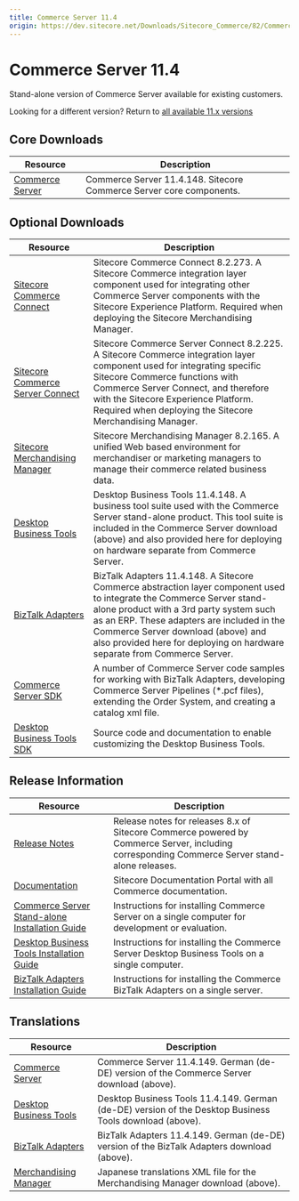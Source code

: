 ```yaml
---
title: Commerce Server 11.4
origin: https://dev.sitecore.net/Downloads/Sitecore_Commerce/82/Commerce_Server_114.aspx
---
```


# Commerce Server 11.4

Stand-alone version of Commerce Server available for existing customers.

Looking for a different version? Return to [all available 11.x versions](/Downloads/Sitecore_Commerce)

## Core Downloads

 | Resource | Description |
 | --- | --- |
 | [Commerce Server](https://sitecoredev.azureedge.net/~/media/3659046FBE914CCFAAF134DF9B948CC6.ashx?date=20161226T070032) | Commerce Server 11.4.148. Sitecore Commerce Server core components. |

## Optional Downloads

 | Resource | Description |
 | --- | --- |
 | [Sitecore Commerce Connect](https://sitecoredev.azureedge.net/~/media/F56F2F1A8FB84F1E8D86B70A2647DCA6.ashx?date=20161226T070032) | Sitecore Commerce Connect 8.2.273. A Sitecore Commerce integration layer component used for integrating other Commerce Server components with the Sitecore Experience Platform. Required when deploying the Sitecore Merchandising Manager. |
 | [Sitecore Commerce Server Connect](https://sitecoredev.azureedge.net/~/media/7C85618441A548008AABEF11B2474163.ashx?date=20161226T070032) | Sitecore Commerce Server Connect 8.2.225. A Sitecore Commerce integration layer component used for integrating specific Sitecore Commerce functions with Commerce Server Connect, and therefore with the Sitecore Experience Platform. Required when deploying the Sitecore Merchandising Manager. |
 | [Sitecore Merchandising Manager](https://sitecoredev.azureedge.net/~/media/7637D03A774B4995B12AD983A88AFDFC.ashx?date=20161226T070056) | Sitecore Merchandising Manager 8.2.165. A unified Web based environment for merchandiser or marketing managers to manage their commerce related business data. |
 | [Desktop Business Tools](https://sitecoredev.azureedge.net/~/media/C89A7A3B224D44B98AB411B686766269.ashx?date=20161226T070032) | Desktop Business Tools 11.4.148. A business tool suite used with the Commerce Server stand-alone product. This tool suite is included in the Commerce Server download (above) and also provided here for deploying on hardware separate from Commerce Server. |
 | [BizTalk Adapters](https://sitecoredev.azureedge.net/~/media/BBA3A63422BE451197CAB377834EA9AD.ashx?date=20161226T070032) | BizTalk Adapters 11.4.148. A Sitecore Commerce abstraction layer component used to integrate the Commerce Server stand-alone product with a 3rd party system such as an ERP. These adapters are included in the Commerce Server download (above) and also provided here for deploying on hardware separate from Commerce Server. |
 | [Commerce Server SDK](https://marketplace.sitecore.net/Modules/C/Commerce_Server_SDK) | A number of Commerce Server code samples for working with BizTalk Adapters, developing Commerce Server Pipelines (*.pcf files), extending the Order System, and creating a catalog xml file. |
 | [Desktop Business Tools SDK](https://marketplace.sitecore.net/Modules/C/Commerce_Server_Desktop_Business_Tools_SDK) | Source code and documentation to enable customizing the Desktop Business Tools. |

## Release Information

 | Resource | Description |
 | --- | --- |
 | [Release Notes](http://commercesdn.sitecore.net/SCpbCS82/releasenotes/en-us/index.html) | Release notes for releases 8.x of Sitecore Commerce powered by Commerce Server, including corresponding Commerce Server stand-alone releases. |
 | [Documentation](https://doc.sitecore.com) | Sitecore Documentation Portal with all Commerce documentation. |
 | [Commerce Server Stand-alone Installation Guide](http://commercesdn.sitecore.net/SCpbCS82/SitecoreCommerceInstallationGuide/en-us/index_frames.html) | Instructions for installing Commerce Server on a single computer for development or evaluation. |
 | [Desktop Business Tools Installation Guide](http://commercesdn.sitecore.net/SCpbCS82/SitecoreCommerceDesktopBusinessToolsInstallationGuide/en-us/index_frames.html) | Instructions for installing the Commerce Server Desktop Business Tools on a single computer. |
 | [BizTalk Adapters Installation Guide](http://commercesdn.sitecore.net/SCpbCS82/SitecoreCommerceBizTalkAdaptersInstallationGuide/en-us/index_frames.html) | Instructions for installing the Commerce BizTalk Adapters on a single server. |

## Translations

 | Resource | Description |
 | --- | --- |
 | [Commerce Server](https://sitecoredev.azureedge.net/~/media/26DDA208DCA04A9DB9A9B568173A9377.ashx?date=20161226T070032) | Commerce Server 11.4.149. German (de-DE) version of the Commerce Server download (above). |
 | [Desktop Business Tools](https://sitecoredev.azureedge.net/~/media/F5D9E5C5E5A1413095881A31AE8C2C24.ashx?date=20161226T070032) | Desktop Business Tools 11.4.149. German (de-DE) version of the Desktop Business Tools download (above). |
 | [BizTalk Adapters](https://sitecoredev.azureedge.net/~/media/BA48A8B73C1D4F878F7A38161FE4EA9E.ashx?date=20161226T070032) | BizTalk Adapters 11.4.149. German (de-DE) version of the BizTalk Adapters download (above). |
 | [Merchandising Manager](https://sitecoredev.azureedge.net/~/media/87474702A4A14CCD96DEA1E084AFB80B.ashx?date=20161226T070032) | Japanese translations XML file for the Merchandising Manager download (above). |